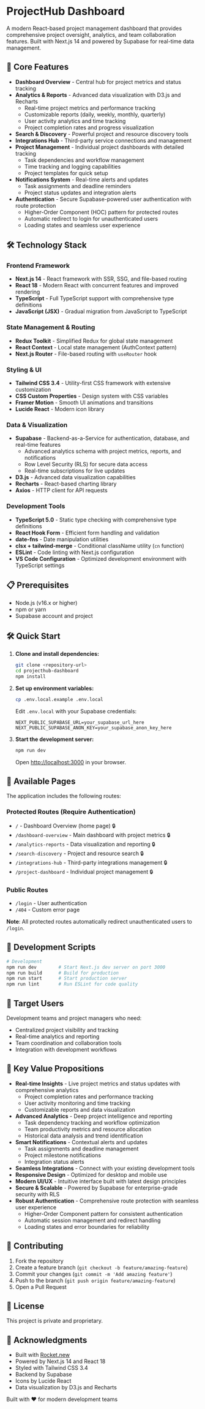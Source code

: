 # ProjectHub Dashboard

A modern React-based project management dashboard that provides comprehensive project oversight, analytics, and team collaboration features. Built with Next.js 14 and powered by Supabase for real-time data management.

## 🚀 Core Features

- **Dashboard Overview** - Central hub for project metrics and status tracking
- **Analytics & Reports** - Advanced data visualization with D3.js and Recharts
  - Real-time project metrics and performance tracking
  - Customizable reports (daily, weekly, monthly, quarterly)
  - User activity analytics and time tracking
  - Project completion rates and progress visualization
- **Search & Discovery** - Powerful project and resource discovery tools
- **Integrations Hub** - Third-party service connections and management
- **Project Management** - Individual project dashboards with detailed tracking
  - Task dependencies and workflow management
  - Time tracking and logging capabilities
  - Project templates for quick setup
- **Notifications System** - Real-time alerts and updates
  - Task assignments and deadline reminders
  - Project status updates and integration alerts
- **Authentication** - Secure Supabase-powered user authentication with route protection
  - Higher-Order Component (HOC) pattern for protected routes
  - Automatic redirect to login for unauthenticated users
  - Loading states and seamless user experience

## 🛠️ Technology Stack

### Frontend Framework
- **Next.js 14** - React framework with SSR, SSG, and file-based routing
- **React 18** - Modern React with concurrent features and improved rendering
- **TypeScript** - Full TypeScript support with comprehensive type definitions
- **JavaScript (JSX)** - Gradual migration from JavaScript to TypeScript

### State Management & Routing
- **Redux Toolkit** - Simplified Redux for global state management
- **React Context** - Local state management (AuthContext pattern)
- **Next.js Router** - File-based routing with `useRouter` hook

### Styling & UI
- **Tailwind CSS 3.4** - Utility-first CSS framework with extensive customization
- **CSS Custom Properties** - Design system with CSS variables
- **Framer Motion** - Smooth UI animations and transitions
- **Lucide React** - Modern icon library

### Data & Visualization
- **Supabase** - Backend-as-a-Service for authentication, database, and real-time features
  - Advanced analytics schema with project metrics, reports, and notifications
  - Row Level Security (RLS) for secure data access
  - Real-time subscriptions for live updates
- **D3.js** - Advanced data visualization capabilities
- **Recharts** - React-based charting library
- **Axios** - HTTP client for API requests

### Development Tools
- **TypeScript 5.0** - Static type checking with comprehensive type definitions
- **React Hook Form** - Efficient form handling and validation
- **date-fns** - Date manipulation utilities
- **clsx + tailwind-merge** - Conditional className utility (`cn` function)
- **ESLint** - Code linting with Next.js configuration
- **VS Code Configuration** - Optimized development environment with TypeScript settings

## 📋 Prerequisites

- Node.js (v16.x or higher)
- npm or yarn
- Supabase account and project

## 🛠️ Quick Start

1. **Clone and install dependencies:**
   ```bash
   git clone <repository-url>
   cd projecthub-dashboard
   npm install
   ```

2. **Set up environment variables:**
   ```bash
   cp .env.local.example .env.local
   ```
   
   Edit `.env.local` with your Supabase credentials:
   ```env
   NEXT_PUBLIC_SUPABASE_URL=your_supabase_url_here
   NEXT_PUBLIC_SUPABASE_ANON_KEY=your_supabase_anon_key_here
   ```

3. **Start the development server:**
   ```bash
   npm run dev
   ```
   
   Open [http://localhost:3000](http://localhost:3000) in your browser.

## 📱 Available Pages

The application includes the following routes:

### Protected Routes (Require Authentication)
- `/` - Dashboard Overview (home page) 🔒
- `/dashboard-overview` - Main dashboard with project metrics 🔒
- `/analytics-reports` - Data visualization and reporting 🔒
- `/search-discovery` - Project and resource search 🔒
- `/integrations-hub` - Third-party integrations management 🔒
- `/project-dashboard` - Individual project management 🔒

### Public Routes
- `/login` - User authentication
- `/404` - Custom error page

**Note**: All protected routes automatically redirect unauthenticated users to `/login`.

## 🧪 Development Scripts

```bash
# Development
npm run dev        # Start Next.js dev server on port 3000
npm run build      # Build for production
npm run start      # Start production server
npm run lint       # Run ESLint for code quality
```

## 🎯 Target Users

Development teams and project managers who need:
- Centralized project visibility and tracking
- Real-time analytics and reporting
- Team coordination and collaboration tools
- Integration with development workflows

## 🔑 Key Value Propositions

- **Real-time Insights** - Live project metrics and status updates with comprehensive analytics
  - Project completion rates and performance tracking
  - User activity monitoring and time tracking
  - Customizable reports and data visualization
- **Advanced Analytics** - Deep project intelligence and reporting
  - Task dependency tracking and workflow optimization
  - Team productivity metrics and resource allocation
  - Historical data analysis and trend identification
- **Smart Notifications** - Contextual alerts and updates
  - Task assignments and deadline management
  - Project milestone notifications
  - Integration status alerts
- **Seamless Integrations** - Connect with your existing development tools
- **Responsive Design** - Optimized for desktop and mobile use
- **Modern UI/UX** - Intuitive interface built with latest design principles
- **Secure & Scalable** - Powered by Supabase for enterprise-grade security with RLS
- **Robust Authentication** - Comprehensive route protection with seamless user experience
  - Higher-Order Component pattern for consistent authentication
  - Automatic session management and redirect handling
  - Loading states and error boundaries for reliability

## 🤝 Contributing

1. Fork the repository
2. Create a feature branch (`git checkout -b feature/amazing-feature`)
3. Commit your changes (`git commit -m 'Add amazing feature'`)
4. Push to the branch (`git push origin feature/amazing-feature`)
5. Open a Pull Request

## 📄 License

This project is private and proprietary.

## 🙏 Acknowledgments

- Built with [Rocket.new](https://rocket.new)
- Powered by Next.js 14 and React 18
- Styled with Tailwind CSS 3.4
- Backend by Supabase
- Icons by Lucide React
- Data visualization by D3.js and Recharts

Built with ❤️ for modern development teams